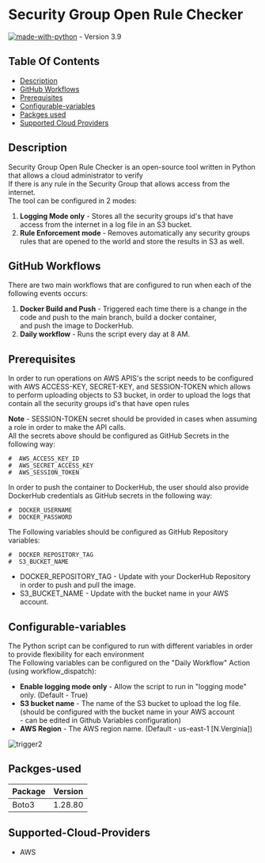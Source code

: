# Security Group Open Rule Checker
[![made-with-python](https://img.shields.io/badge/Made%20with-Python-1f425f.svg)](https://www.python.org/) - Version 3.9

## Table Of Contents ###
- [Description](#description)
- [GitHub Workflows](#GitHub-Workflows )
- [Prerequisites](#Prerequisites )
- [Configurable-variables](#Configurable-variables )
- [Packges used](#Packges-used )
- [Supported Cloud Providers](#Supported-Cloud-Providers )

## Description ##
Security Group Open Rule Checker is an open-source tool written in Python that allows a cloud administrator to verify<br>
If there is any rule in the Security Group that allows access from the internet.<br>
The tool can be configured in 2 modes:<br>
1. **Logging Mode only** - Stores all the security groups id's that have access from the internet in a log file in an S3 bucket.<br>
2. **Rule Enforcement mode** - Removes automatically any security groups rules that are opened to the world and store the results in S3 as well.

## GitHub Workflows ##
There are two main workflows that are configured to run when each of the following events occurs:
1.  **Docker Build and Push** - Triggered each time there is a change in the code and push to the main branch, build a docker container,<br> and push the image to DockerHub.
2.  **Daily workflow** - Runs the script every day at 8 AM.

## Prerequisites ##
In order to run operations on AWS APIS's the script needs to be configured with AWS ACCESS-KEY, SECRET-KEY, and SESSION-TOKEN
which allows to perform uploading objects to S3 bucket, in order to upload the logs that contain all the security groups id's that have open rules<br>

**Note** - SESSION-TOKEN secret should be provided in cases when assuming a role in order to make the API calls.<br>
All the secrets above should be configured as GitHub Secrets in the following way:

```
#  AWS_ACCESS_KEY_ID
#  AWS_SECRET_ACCESS_KEY
#  AWS_SESSION_TOKEN
```

In order to push the container to DockerHub, the user should also provide DockerHub credentials as GitHub secrets in the following way:

```
#  DOCKER_USERNAME
#  DOCKER_PASSWORD
```
The Following variables should be configured as GitHub Repository variables:
```
#  DOCKER_REPOSITORY_TAG
#  S3_BUCKET_NAME
```
* DOCKER_REPOSITORY_TAG - Update with your DockerHub Repository in order to push and pull the image.
* S3_BUCKET_NAME - Update with the bucket name in your AWS account.

  
## Configurable-variables ##

The Python script can be configured to run with different variables in order to provide flexibility for each environment<br>
The Following variables can be configured on the "Daily Workflow" Action (using workflow_dispatch):
* **Enable logging mode only** - Allow the script to run in "logging mode" only. (Default - True)
* **S3 bucket name** -  The name of the S3 bucket to upload the log file. (should be configured with the bucket name in your AWS account<br> -  can be edited in Github Variables configuration)
* **AWS Region** -  The AWS region name. (Default - us-east-1 [N.Verginia])
  

![trigger2](https://github.com/MaorYahalomi/maven-project/assets/30255797/d152fe98-b047-462d-9873-2846446c54cb)


## Packges-used ##

| Package  | Version |
| ------------- | ------------- |
| Boto3  | 1.28.80  |


## Supported-Cloud-Providers ##
* AWS